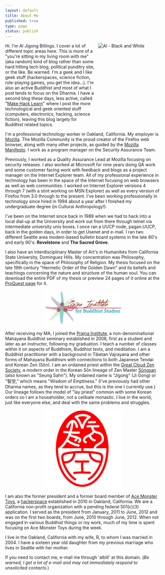 ```yaml
--- 
layout: default
title: About Me
published: true
type: page
status: publish
---
```

<a href="http://www.flickr.com/photos/albill/6304911027/" title="Al - Black and White by albill, on Flickr"><img src="http://farm7.static.flickr.com/6042/6304911027_bee5677759_m.jpg" width="192" height="240" hspace="10" align="right" alt="Al - Black and White"></a>Hi. I'm Al Jigong Billings. I cover a lot of different topic areas here. This is more of a "you're sitting in my living room with me" (aka random) kind of blog rather than some hard hitting tech blog, political punditry site, or the like. Be warned. I'm a geek and I like geek stuff (hackerspaces, science fiction, role-playing games, you get the idea...). I'm also an active Buddhist and most of what I post tends to focus on the Dharma. I have a second blog these days, less active, called "[Make Hack Learn](http://makehacklearn.org)" where I post the more technological and geek oriented stuff (computers, electronics, hacking, science fiction), leaving this blog largely for Buddhist related topics.

I'm a professional technology worker in Oakland, California. My employer is [Mozilla](http://www.mozilla.com). The Mozilla Community is the proud creator of the Firefox web browser, along with many other projects, as guided by the [Mozilla Manifesto](http://www.mozilla.org/about/manifesto.html). I work as a program manager on the Security Assurance Team.

Previously, I worked as a Quality Assurance Lead at Mozilla focusing on security releases. I also worked at Microsoft for nine years doing QA work and some customer facing work with feedback and blogs as a project manager on the Internet Explorer team. All of my professional experience in technology has been in the space of the Internet focusing on web browsers as well as web communities. I worked on Internet Explorer versions 4 through 7 (with a stint working on MSN Explorer) as well as every version of Firefox from 3.0 through to the present. I've been working professionally in technology since hired in 1994 about a year after I finished my undergraduate degree (in Cultural Anthropology!).

I've been on the Internet since back in 1989 when we had to hack into a local dial-up at the University and work out from there through telnet via intermediate university unix boxes. I once ran a UUCP node, pagan.UUCP, back in the golden days, in order to get Usenet and e-mail. I ran two different Seattle area modem-based bulletin board systems in the late 80's and early 90's: **Revelstone** and **The Sacred Grove**.

I also have an interdisciplinary Master of Art's in Humanities from California State University, Dominguez Hills. My concentration was Philosophy, specifically in the space of Philosophy of Religion. My thesis focused on the late 19th century "Hermetic Order of the Golden Dawn" and its beliefs and teachings concerning the nature and structure of the human soul. You can download the entire PDF of my thesis or preview 24 pages of it online at the [ProQuest page](http://proquest.umi.com/pqdweb?did=1472152931&Fmt=2&clientId%20=79356&RQT=309&VName=PQD) for it.

<p style="text-align: center"><a href="http://prajna-institute.org"><img src="/images/prajna-logo-small.png" width="250" height="114" alt="Prajna Institute"></a></p>

After receiving my MA, I joined the [Prajna Institute](http://prajna-institute.org), a non-denominational Mahayana Buddhist seminary established in 2008, first as a student and later as an instructor, following my graduation. I teach a number of classes within it on aspects of Buddhism, Buddhist texts, and meditation. I am a Buddhist practitioner with a background in Tibetan Vajrayana and other forms of Mahayana Buddhism with connections to both Japanese Tendai and Korean Zen (Sŏn). I am an ordained priest within the [Great Cloud Zen Society](http://greatcloudzen.org), a modern order in the Korean Sŏn lineage of Zen Master [Sŭngsan](http://www.koreanbuddhism.net/master/priest_view.asp?cat_seq=10&priest_seq=20&page=3) (also known as "Seung Sahn"). My ordained name is "Jigong" (Ji Gong) or "智空," which means "Wisdom of Emptiness." (I've previously had other Dharma names, as they tend to accrue, but this is the one I currently use.) Our lineage follows the model of "lay priest" common with some Korean orders so I am a householder, not a celibate monastic. I live in the world, just like everyone else, and deal with the same problems and struggles.

<p style="text-align: center"><img src="/images/jigong-seal-square-512.png" width="256" height="256"></p>

I am also the former president and a former board member of [Ace Monster Toys](http://acemonstertoys.org), a [hackerspace](http://en.wikipedia.org/wiki/Hackerspace) established in 2010 in Oakland, California. We are a California non-profit organization with a pending federal 501(c)(3) application. I served as the president from January, 2011 to June, 2012 and was on the first two boards, from June, 2010 through June, 2012. When not engaged in various Buddhist things or my work, much of my time is spent focusing on Ace Monster Toys during the week.

I live in the Oakland, California with my wife, R, to whom I was married in 2004. I have a sixteen year old daughter from my previous marriage who lives in Seattle with her mother.

If you need to contact me, e-mail me through 'albill' at this domain. (<em>Be warned, I get a lot of e-mail and may not immediately respond to unsolicited contacts.</em>)
